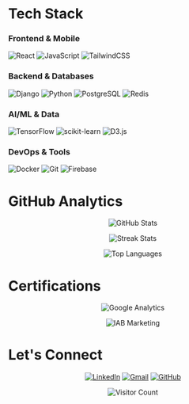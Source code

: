 # Tech Stack

### Frontend & Mobile
![React](https://img.shields.io/badge/React-20232A?style=for-the-badge&logo=react&logoColor=61DAFB)
![JavaScript](https://img.shields.io/badge/JavaScript-F7DF1E?style=for-the-badge&logo=javascript&logoColor=black)
![TailwindCSS](https://img.shields.io/badge/Tailwind_CSS-38B2AC?style=for-the-badge&logo=tailwind-css&logoColor=white)

### Backend & Databases
![Django](https://img.shields.io/badge/Django-092E20?style=for-the-badge&logo=django&logoColor=white)
![Python](https://img.shields.io/badge/Python-3776AB?style=for-the-badge&logo=python&logoColor=white)
![PostgreSQL](https://img.shields.io/badge/PostgreSQL-316192?style=for-the-badge&logo=postgresql&logoColor=white)
![Redis](https://img.shields.io/badge/Redis-DD0031?style=for-the-badge&logo=redis&logoColor=white)

### AI/ML & Data
![TensorFlow](https://img.shields.io/badge/TensorFlow-FF6F00?style=for-the-badge&logo=tensorflow&logoColor=white)
![scikit-learn](https://img.shields.io/badge/scikit--learn-F7931E?style=for-the-badge&logo=scikit-learn&logoColor=white)
![D3.js](https://img.shields.io/badge/D3.js-F9A03C?style=for-the-badge&logo=d3.js&logoColor=white)

### DevOps & Tools
![Docker](https://img.shields.io/badge/Docker-2496ED?style=for-the-badge&logo=docker&logoColor=white)
![Git](https://img.shields.io/badge/Git-F05032?style=for-the-badge&logo=git&logoColor=white)
![Firebase](https://img.shields.io/badge/Firebase-FFCA28?style=for-the-badge&logo=firebase&logoColor=black)

# GitHub Analytics

<div align="center">
  
  ![GitHub Stats](https://github-readme-stats.vercel.app/api?username=AnyegaAlex&show_icons=true&theme=radical&hide_border=true&count_private=true)
  
  ![Streak Stats](https://github-readme-streak-stats.herokuapp.com/?user=AnyegaAlex&theme=radical&hide_border=true)
  
  ![Top Languages](https://github-readme-stats.vercel.app/api/top-langs/?username=AnyegaAlex&layout=compact&theme=radical&hide_border=true)
  
</div>


# Certifications

<div align="center">
  
  ![Google Analytics](https://img.shields.io/badge/Google_Analytics-Certified-4285F4?style=for-the-badge&logo=google-analytics&logoColor=white)
 
  ![IAB Marketing](https://img.shields.io/badge/IAB_Digital_Marketing-Certified-FF6F00?style=for-the-badge&logo=marketing&logoColor=white)
  
</div>

# Let's Connect

<div align="center">
  
  [![LinkedIn](https://img.shields.io/badge/LinkedIn-0077B5?style=for-the-badge&logo=linkedin&logoColor=white)](https://linkedin.com/in/anyega-alex-kamau)
  [![Gmail](https://img.shields.io/badge/Gmail-D14836?style=for-the-badge&logo=gmail&logoColor=white)](mailto:anyega.alex.kamau@gmail.com)
  [![GitHub](https://img.shields.io/badge/GitHub-100000?style=for-the-badge&logo=github&logoColor=white)](https://github.com/AnyegaAlex)
  
</div>

<div align="center">
  
  ![Visitor Count](https://komarev.com/ghpvc/?username=AnyegaAlex&color=blueviolet&style=flat-square)
  
</div>
